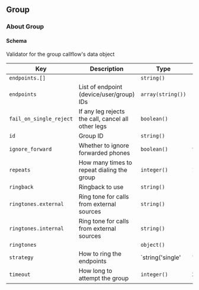 ## Group

### About Group

#### Schema

Validator for the group callflow's data object



Key | Description | Type | Default | Required
--- | ----------- | ---- | ------- | --------
`endpoints.[]` |   | `string()` |   | `false`
`endpoints` | List of endpoint (device/user/group) IDs | `array(string())` | `[]` | `false`
`fail_on_single_reject` | If any leg rejects the call, cancel all other legs | `boolean()` |   | `false`
`id` | Group ID | `string()` |   | `false`
`ignore_forward` | Whether to ignore forwarded phones | `boolean()` | `true` | `false`
`repeats` | How many times to repeat dialing the group | `integer()` | `1` | `false`
`ringback` | Ringback to use | `string()` |   | `false`
`ringtones.external` | Ring tone for calls from external sources | `string()` |   | `false`
`ringtones.internal` | Ring tone for calls from external sources | `string()` |   | `false`
`ringtones` |   | `object()` |   | `false`
`strategy` | How to ring the endpoints | `string('single' | 'simultaneous')` | `simultaneous` | `false`
`timeout` | How long to attempt the group | `integer()` | `20` | `false`



